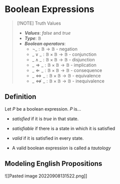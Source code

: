 # Boolean Expressions

> [!NOTE] Truth Values
> - ***Values***: $false$ and $true$
> - ***Type***: $\mathbb B$
> - ***Boolean operators***:
>   - $\neg\_ : \mathbb B \to \mathbb B$ - negation
>   - $\_\lor\_ : \mathbb B \times \mathbb B \to \mathbb B$ - conjunction
>   - $\_\land\_ : \mathbb B \times \mathbb B \to \mathbb B$ - disjunction
>   - $\_\Rightarrow \_ : \mathbb B \times \mathbb B \to \mathbb B$ - implication
>   - $\_\Leftarrow \_ : \mathbb B \times \mathbb B \to \mathbb B$ - consequence
>   - $\_\Leftrightarrow \_ : \mathbb B \times \mathbb B \to \mathbb B$ - equivalence
>   - $\_\not\Leftrightarrow\_ : \mathbb B \times \mathbb B \to \mathbb B$ - inequivalence

## Definition
Let $P$ be a boolean expression. $P$ is...
- *satisfied* if it is $true$ in that state.
- *satisfiable* if there is a state in which it is satisfied
- *valid* if it is satisfied in every state.

- A valid boolean expression is called a *tautology*

## Modeling English Propositions
![[Pasted image 20220908131522.png]]
